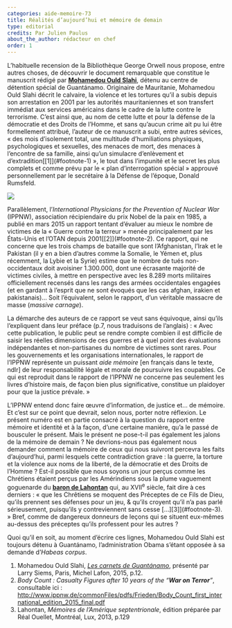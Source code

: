 ```yaml
---
categories: aide-memoire-73
title: Réalités d’aujourd’hui et mémoire de demain
type: editorial
credits: Par Julien Paulus
about_the_author: rédacteur en chef
order: 1
---
```

L’habituelle recension de la Bibliothèque George Orwell nous propose, entre autres choses, de découvrir le document remarquable que constitue le manuscrit rédigé par [**Mohamedou Ould Slahi**](https://fr.wikipedia.org/wiki/Mohamedou_Ould_Slahi), détenu au centre de détention spécial de Guantánamo. Originaire de Mauritanie, Mohamedou Ould Slahi décrit le calvaire, la violence et les tortures qu’il a subis depuis son arrestation en 2001 par les autorités mauritaniennes et son transfert immédiat aux services américains dans le cadre de la lutte contre le terrorisme. C’est ainsi que, au nom de cette lutte et pour la défense de la démocratie et des Droits de l’Homme, et sans qu’aucun crime ait pu lui être formellement attribué, l’auteur de ce manuscrit a subi, entre autres sévices, « des mois d’isolement total, une multitude d’humiliations physiques, psychologiques et sexuelles, des menaces de mort, des menaces à l’encontre de sa famille, ainsi qu’un simulacre d’enlèvement et d’extradition[\[1]](#footnote-1) », le tout dans l’impunité et le secret les plus complets et comme prévu par le « plan d’interrogation spécial » approuvé personnellement par le secrétaire à la Défense de l’époque, Donald Rumsfeld.

![](/assets/uploads/camp_x-ray_detainees.jpg)

Parallèlement, l’_International Physicians for the Prevention of Nuclear War_ (IPPNW), association récipiendaire du prix Nobel de la paix en 1985, a publié en mars 2015 un rapport tentant d’évaluer au mieux le nombre de victimes de la « Guerre contre la terreur » menée principalement par les États-Unis et l’OTAN depuis 2001[\[2]](#footnote-2). Ce rapport, qui ne concerne que les trois champs de bataille que sont l’Afghanistan, l’Irak et le Pakistan (il y en a bien d’autres comme la Somalie, le Yémen et, plus récemment, la Lybie et la Syrie) estime que le nombre de tués non-occidentaux doit avoisiner 1.300.000, dont une écrasante majorité de victimes civiles, à mettre en perspective avec les 8.289 morts militaires officiellement recensés dans les rangs des armées occidentales engagées (et en gardant à l’esprit que ne sont évoqués que les cas afghan, irakien et pakistanais)… Soit l’équivalent, selon le rapport, d’un véritable massacre de masse (_massive carnage_).

La démarche des auteurs de ce rapport se veut sans équivoque, ainsi qu’ils l’expliquent dans leur préface (p.7, nous traduisons de l’anglais) : « Avec cette publication, le public peut se rendre compte combien il est difficile de saisir les réelles dimensions de ces guerres et à quel point des évaluations indépendantes et non-partisanes du nombre de victimes sont rares. Pour les gouvernements et les organisations internationales, le rapport de l’IPPNW représente un puissant _aide mémoire_ \[en français dans le texte, ndlr] de leur responsabilité légale et morale de poursuivre les coupables. Ce qui est reproduit dans le rapport de l’IPPNW ne concerne pas seulement les livres d’histoire mais, de façon bien plus significative, constitue un plaidoyer pour que la justice prévale. »

L’IPPNW entend donc faire œuvre d’information, de justice et… de mémoire. Et c’est sur ce point que devrait, selon nous, porter notre réflexion. Le présent numéro est en partie consacré à la question du rapport entre mémoire et identité et à la façon, d’une certaine manière, qu’a le passé de bousculer le présent. Mais le présent ne pose-t-il pas également les jalons de la mémoire de demain ? Ne devrions-nous pas également nous demander comment la mémoire de ceux qui nous suivront percevra les faits d’aujourd’hui, parmi lesquels cette contradiction grave : la guerre, la torture et la violence aux noms de la liberté, de la démocratie et des Droits de l’Homme ? Est-il possible que nous soyons un jour perçus comme les Chrétiens étaient perçus par les Amérindiens sous la plume vaguement goguenarde du [**baron de Lahontan**](https://fr.wikipedia.org/wiki/Louis-Armand_de_Lom_d%27Arce) qui, au XVII<sup>e</sup> siècle, fait dire à ces derniers : « que les Chrêtiens se moquent des Préceptes de ce Fils de Dieu, qu’ils prennent ses défenses pour un jeu, & qu’ils croyent qu’il n’a pas parlé sérieusement, puisqu’ils y contreviennent sans cesse \[…]\[3]](#footnote-3). » Bref, comme de dangereux donneurs de leçons qui se situent eux-mêmes au-dessus des préceptes qu’ils professent pour les autres ?

Quoi qu’il en soit, au moment d’écrire ces lignes, Mohamedou Ould Slahi est toujours détenu à Guantánamo, l’administration Obama s’étant opposée à sa demande d’_Habeas corpus_.

1. Mohamedou Ould Slahi, [_Les carnets de Guantánamo_](http://www.michel-lafon.fr/livre/1522-Les_Carnets_de_Guantanamo.html), présenté par Larry Siems, Paris, Michel Lafon, 2015, p.12.
2. _Body Count : Casualty Figures after 10 years of the_ _“**War on Terror**”_, consultable ici : <http://www.ippnw.de/commonFiles/pdfs/Frieden/Body_Count_first_international_edition_2015_final.pdf>
3. Lahontan, _Mémoires de l’Amérique septentrionale_, édition préparée par Réal Ouellet, Montréal, Lux, 2013, p.129
